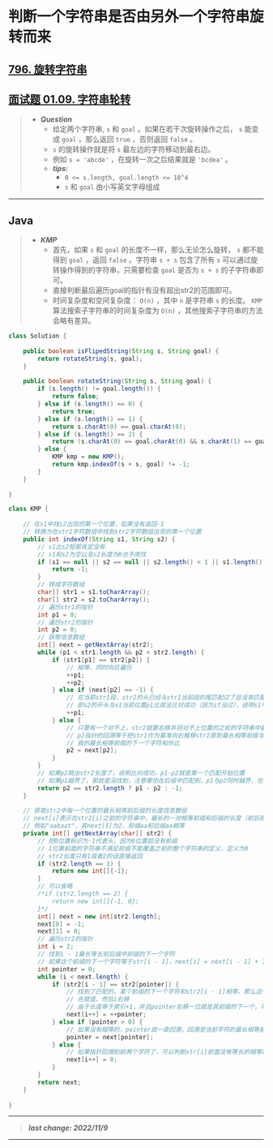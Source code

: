 # 判断一个字符串是否由另外一个字符串旋转而来

## [796. 旋转字符串](https://leetcode.cn/problems/rotate-string/)

## [面试题 01.09. 字符串轮转](https://leetcode.cn/problems/string-rotation-lcci/)

> - ***Question***
>   - 给定两个字符串, `s` 和 `goal` 。如果在若干次旋转操作之后， `s` 能变成 `goal` ，那么返回 `true` ，否则返回 `false` 。
>   - `s` 的旋转操作就是将 `s` 最左边的字符移动到最右边。
>   - 例如 `s = 'abcde'` ，在旋转一次之后结果就是 `'bcdea'` 。
>   - ***tips:***
>     - `0 <= s.length, goal.length <= 10^4`
>     - `s` 和 `goal` 由小写英文字母组成

---

## Java

> - ***KMP***
>   - 首先，如果 `s` 和 `goal` 的长度不一样，那么无论怎么旋转， `s` 都不能得到 `goal` ，返回 `false` 。字符串 `s + s` 包含了所有 `s` 可以通过旋转操作得到的字符串，只需要检查 `goal` 是否为 `s + s` 的子字符串即可。
>   - 直接判断最后遍历goal的指针有没有超出str2的范围即可。
>   - 时间复杂度和空间复杂度： `O(n)` ，其中 `n` 是字符串 `s` 的长度。 `KMP` 算法搜索子字符串的时间复杂度为 `O(n)` ，其他搜索子字符串的方法会略有差异。

```java
class Solution {
    
    public boolean isFlipedString(String s, String goal) {
        return rotateString(s, goal);
    }
    
    public boolean rotateString(String s, String goal) {
        if (s.length() != goal.length()) {
            return false;
        } else if (s.length() == 0) {
            return true;
        } else if (s.length() == 1) {
            return s.charAt(0) == goal.charAt(0);
        } else if (s.length() == 2) {
            return (s.charAt(0) == goal.charAt(0) && s.charAt(1) == goal.charAt(1)) || (s.charAt(0) == goal.charAt(1) && s.charAt(1) == goal.charAt(0));
        } else {
            KMP kmp = new KMP();
            return kmp.indexOf(s + s, goal) != -1;
        }
    }
    
}

class KMP {
    
    // 在s1中找s2出现的第一个位置，如果没有返回-1
    // 转换为在str1字符数组中找到str2字符数组出现的第一个位置
    public int indexOf(String s1, String s2) {
        // s1比s2短那肯定没有
        // s1和s2为空以及s2长度为0也不用找
        if (s1 == null || s2 == null || s2.length() < 1 || s1.length() < s2.length()) {
            return -1;
        }
        // 转成字符数组
        char[] str1 = s1.toCharArray();
        char[] str2 = s2.toCharArray();
        // 遍历str1的指针
        int p1 = 0;
        // 遍历str2的指针
        int p2 = 0;
        // 获取信息数组
        int[] next = getNextArray(str2);
        while (p1 < str1.length && p2 < str2.length) {
            if (str1[p1] == str2[p2]) {
                // 相等，同时向后遍历
                ++p1;
                ++p2;
            } else if (next[p2] == -1) {
                // 在当前str1段，str2的头已经与str1当前段的尾匹配过了且没有匹配上，str1应该拿下一个段来匹配str2
                // 即s2的开头与s1当前位置p1比就没比对成功（因为if没过），说明s1中的s2一定不以当前p1位置开头，直接从下一个位置开始匹配，和暴力法一样
                ++p1;
            } else {
                // 只要有一个对不上，str2就要右移并将对不上位置的之前的字符串中最长前后缀中前缀的下一个字符对准str1中对不上的那个字符
                // p2指针的回溯等于把str1作为基准向右推移str2直到最长相等前缀与当前p1对齐的过程
                // 我的最长相等前缀的下一个字符和你比
                p2 = next[p2];
            }
        }
        // 如果p2跳出str2长度了，说明比对成功，p1-p2就是第一个匹配开始位置
        // 如果p1越界了，那就是没找到，注意哪怕在后缀中匹配到，p1与p2同时越界，也会判断p2==str2.length
        return p2 == str2.length ? p1 - p2 : -1;
    }
    
    // 获取str2中每一个位置的最长相等前后缀的长度信息数组
    // next[i]表示在str2[i]之前的字符串中，最长的一对相等前缀和后缀的长度（前后缀不能包括前面的字符串整体）
    // 例如"aabaat"，其next[5]为2，前缀aa和后缀aa相等
    private int[] getNextArray(char[] str2) {
        // 把0位置标识为-1代表头，因为0位置前没有前缀
        // 1位置前面的字符串不满足前缀不能覆盖之前的整个字符串的定义，定义为0
        // str2长度只有1或者2的话直接返回
        if (str2.length == 1) {
            return new int[]{-1};
        }
        // 可以省略
        /*if (str2.length == 2) {
            return new int[]{-1, 0};
        }*/
        int[] next = new int[str2.length];
        next[0] = -1;
        next[1] = 0;
        // 遍历str2的指针
        int i = 2;
        // 找到i - 1最长等长前后缀中前缀的下一个字符
        // 如果这个前缀的下一个字符等于str[i - 1]，next[i] = next[i - 1] + 1
        int pointer = 0;
        while (i < next.length) {
            if (str2[i - 1] == str2[pointer]) {
                // 找到了匹配的，某个前缀的下一个字符和str2[i - 1]相等，那么这个前缀的长度+1就是str2[i]的最长相等前后缀长度
                // 先赋值，然后i右移
                // 由于长度等于索引+1，并且pointer右移一位就是其前缀的下一个，可以在计算next[i + 1]时被利用，所以++pointer
                next[i++] = ++pointer;
            } else if (pointer > 0) {
                // 如果没有相等的，pointer就一直回溯，回溯至当前字符的最长相等前后缀中前缀的下一个字符
                pointer = next[pointer];
            } else {
                // 如果指针回溯到前两个字符了，可以判断str[i]前面没有等长的相等前缀和后缀
                next[i++] = 0;
            }
        }
        return next;
    }
    
}
```

---

> ***last change: 2022/11/9***

---
